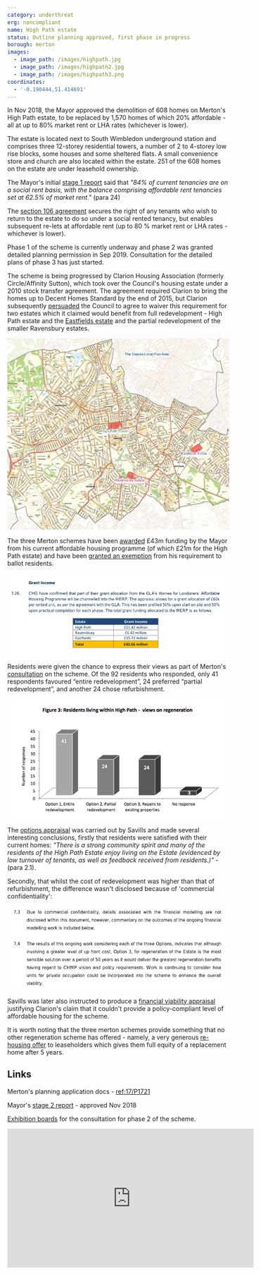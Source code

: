```yaml
---
category: underthreat
erg: noncompliant
name: High Path estate
status: Outline planning approved, first phase in progress
borough: merton
images:
  - image_path: /images/highpath.jpg
  - image_path: /images/highpath2.jpg
  - image_path: /images/highpath3.png
coordinates: 
  - '-0.190444,51.414691'
---
```

In Nov 2018, the Mayor approved the demolition of 608 homes on Merton's High Path estate, to be replaced by 1,570 homes of which 20% affordable - all at up to 80% market rent or LHA rates (whichever is lower). 

The estate is located next to South Wimbledon underground station and comprises three 12-storey residential towers, a number of 2 to 4-storey low rise blocks, some houses and some sheltered flats. A small convenience store and church are also located within the estate. 251 of the 608 homes on the estate are under leasehold ownership.

The Mayor's initial [stage 1 report](https://www.london.gov.uk/sites/default/files/public%3A//public%3A//PAWS/media_id_382375///high_path_estate_report.pdf) said that _"84% of current tenancies are on a social rent basis, with the balance comprising affordable rent tenancies set at 62.5% of market rent."_ (para 24)

The [section 106 agreement](/images/mertons106.pdf) secures the right of any tenants who wish to return to the estate to do so under a social rented tenancy, but enables subsequent re-lets at affordable rent (up to 80 % market rent or LHA rates - whichever is lower).

Phase 1 of the scheme is currently underway and phase 2 was granted detailed planning permission in Sep 2019. Consultation for the detailed plans of phase 3 has just started.

The scheme is being progressed by Clarion Housing Association (formerly Circle/Affinity Sutton), which took over the Council's housing estate under a 2010 stock transfer agreement. The agreement required Clarion to bring the homes up to Decent Homes Standard by the end of 2015, but Clarion subsequently [persuaded](https://www.merton.gov.uk/assets/Documents/04_merton_report_of_consultation_stage_2_estates_local_plan.pdf) the Council to agree to waiver this requirement for two estates which it claimed would benefit from full redevelopment - High Path estate and the [Eastfields estate](/estates/merton/eastfields) and the partial redevelopment of the smaller Ravensbury estates. 

<img src="/images/mertonestates.png" class="img-fluid rounded img-thumbnail">

The three Merton schemes have been [awarded](https://planning.merton.gov.uk/MVM.DMS/Planning%20Application/1000098000/1000098159/17P1721_Clarions%20Financial%20Viability%20Appraisal%20Summary%20Report.pdf) £43m funding by the Mayor from his current affordable housing programme (of which £21m for the High Path estate) and have been [granted an exemption](https://www.london.gov.uk/sites/default/files/12.04.19_for_website_-_list_of_exemptions.pdf) from his requirement to ballot residents.

<img src="/images/mertongrant.png" class="img-fluid rounded img-thumbnail">

Residents were given the chance to express their views as part of Merton's [consultation](https://www.merton.gov.uk/assets/Documents/04_merton_report_of_consultation_stage_2_estates_local_plan.pdf) on the scheme. Of the 92 residents who responded, only 41 respondents favoured “entire redevelopment”, 24 preferred “partial redevelopment”, and another 24 chose refurbishment.

<img src="/images/highpathconsultation.png" class="img-fluid rounded img-thumbnail">

The [options appraisal](/images/highpathsavills.pdf) was carried out by Savills and made several interesting conclusions, firstly that residents were satisfied with their current homes: _"There is a strong community spirit and many of the residents of the High Path Estate enjoy living on the Estate (evidenced by low turnover of tenants, as well as feedback received from residents.)"_ - (para 2.1).

Secondly, that whilst the cost of redevelopment was higher than that of refurbishment, the difference wasn't disclosed because of 'commercial confidentiality':

<img src="/images/hpsavills.png" class="img-fluid rounded img-thumbnail">

Savills was later also instructed to produce a [financial viability appraisal](https://planning.merton.gov.uk/MVM.DMS/Planning%20Application/1000098000/1000098159/17P1721_Clarions%20Financial%20Viability%20Appraisal%20Summary%20Report.pdf) justifying Clarion's claim that it couldn't provide a policy-compliant level of affordable housing for the scheme.

It is worth noting that the three merton schemes provide something that no other regeneration scheme has offered - namely, a very generous [re-housing offer](http://35percent.org/img/mertonoffer.pdf) to leaseholders which gives them full equity of a replacement home after 5 years.


## Links

Merton's planning application docs - [ref:17/P1721](https://planning.merton.gov.uk/MVM/Online/DMS/DocumentViewer.aspx?pk=1000098159&SearchType=Planning%20Application)

Mayor's [stage 2 report](https://www.london.gov.uk/what-we-do/planning/planning-applications-and-decisions/planning-application-search/high-path-estate) - approved Nov 2018

[Exhibition boards](https://www.myclarionhousing.com/-/media/57A74ED432A347FE8636BFE20B10AB19.pdf?la=en&sc_revision=de07b12b190e4b71a6bfde09c29e333c&hash=9852FCA77FDFA41CC719944E317C4CB5E38CD263&hash=9852FCA77FDFA41CC719944E317C4CB5E38CD263) for the consultation for phase 2 of the scheme.

<iframe width="560" height="315" src="https://www.youtube.com/embed/1pe_DEn1TWc" frameborder="0" allow="accelerometer; autoplay; encrypted-media; gyroscope; picture-in-picture" allowfullscreen></iframe>
